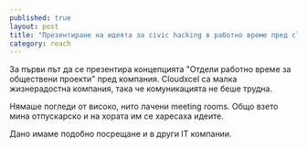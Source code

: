 ```yaml
---
published: true
layout: post
title: "Презентиране на идеята за civic hacking в работно време пред cloudxcel"
category: reach
---
```


За първи път да се презентира концепцията "Отдели работно време за обществени проекти" пред компания.
Cloudxcel са малка жизнерадостна компания, така че комуникацията не беше трудна.

Нямаше погледи от високо, нито лачени meeting rooms. Общо взето мина отпускарско и на хората им се харесаха
идеите.

Дано имаме подобно посрещане и в други IT компании.